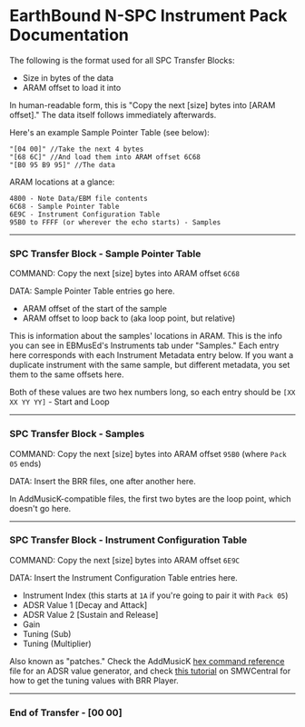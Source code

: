 # EarthBound N-SPC Instrument Pack Documentation

The following is the format used for all SPC Transfer Blocks:
- Size in bytes of the data
- ARAM offset to load it into

In human-readable form, this is "Copy the next [size] bytes into [ARAM offset]." The data itself follows immediately afterwards.


Here's an example Sample Pointer Table (see below):
```
"[04 00]" //Take the next 4 bytes
"[68 6C]" //And load them into ARAM offset 6C68
"[B0 95 B9 95]" //The data
```

ARAM locations at a glance:
```
4800 - Note Data/EBM file contents
6C68 - Sample Pointer Table
6E9C - Instrument Configuration Table
95B0 to FFFF (or wherever the echo starts) - Samples
```

* * *

### SPC Transfer Block - Sample Pointer Table
COMMAND: Copy the next [size] bytes into ARAM offset `6C68`

DATA: Sample Pointer Table entries go here.

- ARAM offset of the start of the sample
- ARAM offset to loop back to (aka loop point, but relative)

This is information about the samples' locations in ARAM. This is the info you can see in EBMusEd's Instruments tab under "Samples." Each entry here corresponds with each Instrument Metadata entry below. If you want a duplicate instrument with the same sample, but different metadata, you set them to the same offsets here.


Both of these values are two hex numbers long, so each entry should be `[XX XX YY YY]` - Start and Loop

* * *

### SPC Transfer Block - Samples
COMMAND: Copy the next [size] bytes into ARAM offset `95B0` (where `Pack 05` ends)

DATA: Insert the BRR files, one after another here.

In AddMusicK-compatible files, the first two bytes are the loop point, which doesn't go here.

* * *

### SPC Transfer Block - Instrument Configuration Table
COMMAND: Copy the next [size] bytes into ARAM offset `6E9C`

DATA: Insert the Instrument Configuration Table entries here.
- Instrument Index (this starts at `1A` if you're going to pair it with `Pack 05`)
- ADSR Value 1 [Decay and Attack]
- ADSR Value 2 [Sustain and Release]
- Gain
- Tuning (Sub)
- Tuning (Multiplier)

Also known as "patches." Check the AddMusicK [hex command reference](https://bin.smwcentral.net/u/1743/hex_command_reference.html) file for an ADSR value generator, and check [this tutorial](https://www.smwcentral.net/?p=viewthread&t=92575&page=1&pid=1502895#p1502895) on SMWCentral for how to get the tuning values with BRR Player.

* * *

### End of Transfer - [00 00]